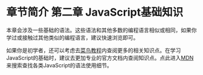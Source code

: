 # 章节简介 第二章 JavaScript基础知识
本章会涉及一些基础的语法。这些语法和其他多数的编程语言相似或相同，如果你学过或接触过其他类似的编程语言，建议快速浏览即可。

如果你是初学者，还可以考虑去[菜鸟教程](https://www.runoob.com/js/js-tutorial.html)内查阅更多的相关知识点。在学习JavaScript的基础时，建议去更加专业的官方文档内查阅知识点。点此进入[MDN](https://developer.mozilla.org/zh-CN/docs/Learn/Getting_started_with_the_web/JavaScript_basics)来搜索查找各类JavaScript的语法使用细节。